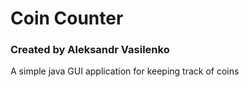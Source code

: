 # Coin Counter #
### Created by Aleksandr Vasilenko ###


A simple java GUI application for keeping
track of coins    

